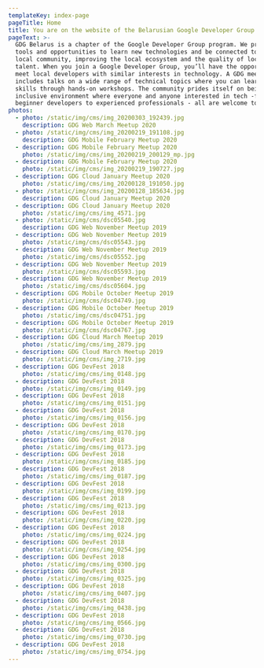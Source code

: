 ```yaml
---
templateKey: index-page
pageTitle: Home
title: You are on the website of the Belarusian Google Developer Group
pageText: >-
  GDG Belarus is a chapter of the Google Developer Group program. We provide
  tools and opportunities to learn new technologies and be connected to the
  local community, improving the local ecosystem and the quality of local
  talent. When you join a Google Developer Group, you’ll have the opportunity to
  meet local developers with similar interests in technology. A GDG meetup event
  includes talks on a wide range of technical topics where you can learn new
  skills through hands-on workshops. The community prides itself on being an
  inclusive environment where everyone and anyone interested in tech -from
  beginner developers to experienced professionals - all are welcome to join.
photos:
  - photo: /static/img/cms/img_20200303_192439.jpg
    description: GDG Web March Meetup 2020
  - photo: /static/img/cms/img_20200219_191108.jpg
    description: GDG Mobile February Meetup 2020
  - description: GDG Mobile February Meetup 2020
    photo: /static/img/cms/img_20200219_200129_mp.jpg
  - description: GDG Mobile February Meetup 2020
    photo: /static/img/cms/img_20200219_190727.jpg
  - description: GDG Cloud January Meetup 2020
    photo: /static/img/cms/img_20200128_191050.jpg
  - photo: /static/img/cms/img_20200128_185634.jpg
    description: GDG Cloud January Meetup 2020
  - description: GDG Cloud January Meetup 2020
    photo: /static/img/cms/img_4571.jpg
  - photo: /static/img/cms/dsc05540.jpg
    description: GDG Web November Meetup 2019
  - description: GDG Web November Meetup 2019
    photo: /static/img/cms/dsc05543.jpg
  - description: GDG Web November Meetup 2019
    photo: /static/img/cms/dsc05552.jpg
  - description: GDG Web November Meetup 2019
    photo: /static/img/cms/dsc05593.jpg
  - description: GDG Web November Meetup 2019
    photo: /static/img/cms/dsc05604.jpg
  - description: GDG Mobile October Meetup 2019
    photo: /static/img/cms/dsc04749.jpg
  - description: GDG Mobile October Meetup 2019
    photo: /static/img/cms/dsc04751.jpg
  - description: GDG Mobile October Meetup 2019
    photo: /static/img/cms/dsc04767.jpg
  - description: GDG Cloud March Meetup 2019
    photo: /static/img/cms/img_2879.jpg
  - description: GDG Cloud March Meetup 2019
    photo: /static/img/cms/img_2719.jpg
  - description: GDG DevFest 2018
    photo: /static/img/cms/img_0148.jpg
  - description: GDG DevFest 2018
    photo: /static/img/cms/img_0149.jpg
  - description: GDG DevFest 2018
    photo: /static/img/cms/img_0151.jpg
  - description: GDG DevFest 2018
    photo: /static/img/cms/img_0156.jpg
  - description: GDG DevFest 2018
    photo: /static/img/cms/img_0170.jpg
  - description: GDG DevFest 2018
    photo: /static/img/cms/img_0173.jpg
  - description: GDG DevFest 2018
    photo: /static/img/cms/img_0185.jpg
  - description: GDG DevFest 2018
    photo: /static/img/cms/img_0187.jpg
  - description: GDG DevFest 2018
    photo: /static/img/cms/img_0199.jpg
  - description: GDG DevFest 2018
    photo: /static/img/cms/img_0213.jpg
  - description: GDG DevFest 2018
    photo: /static/img/cms/img_0220.jpg
  - description: GDG DevFest 2018
    photo: /static/img/cms/img_0224.jpg
  - description: GDG DevFest 2018
    photo: /static/img/cms/img_0254.jpg
  - description: GDG DevFest 2018
    photo: /static/img/cms/img_0300.jpg
  - description: GDG DevFest 2018
    photo: /static/img/cms/img_0325.jpg
  - description: GDG DevFest 2018
    photo: /static/img/cms/img_0407.jpg
  - description: GDG DevFest 2018
    photo: /static/img/cms/img_0438.jpg
  - description: GDG DevFest 2018
    photo: /static/img/cms/img_0566.jpg
  - description: GDG DevFest 2018
    photo: /static/img/cms/img_0730.jpg
  - description: GDG DevFest 2018
    photo: /static/img/cms/img_0754.jpg
---
```

